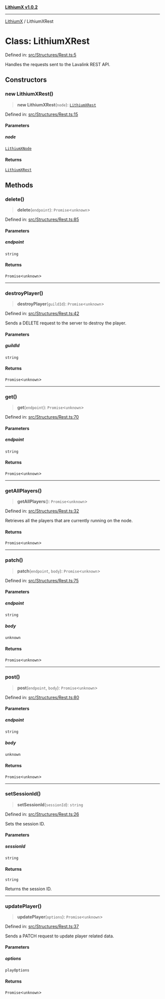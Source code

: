 [**LithiumX v1.0.2**](../README.md)

***

[LithiumX](../globals.md) / LithiumXRest

# Class: LithiumXRest

Defined in: [src/Structures/Rest.ts:5](https://github.com/anantix-network/LithiumX/blob/791eed01fbe9f7030525ce976bc687f47cb06e89/src/Structures/Rest.ts#L5)

Handles the requests sent to the Lavalink REST API.

## Constructors

### new LithiumXRest()

> **new LithiumXRest**(`node`): [`LithiumXRest`](LithiumXRest.md)

Defined in: [src/Structures/Rest.ts:15](https://github.com/anantix-network/LithiumX/blob/791eed01fbe9f7030525ce976bc687f47cb06e89/src/Structures/Rest.ts#L15)

#### Parameters

##### node

[`LithiumXNode`](LithiumXNode.md)

#### Returns

[`LithiumXRest`](LithiumXRest.md)

## Methods

### delete()

> **delete**(`endpoint`): `Promise`\<`unknown`\>

Defined in: [src/Structures/Rest.ts:85](https://github.com/anantix-network/LithiumX/blob/791eed01fbe9f7030525ce976bc687f47cb06e89/src/Structures/Rest.ts#L85)

#### Parameters

##### endpoint

`string`

#### Returns

`Promise`\<`unknown`\>

***

### destroyPlayer()

> **destroyPlayer**(`guildId`): `Promise`\<`unknown`\>

Defined in: [src/Structures/Rest.ts:42](https://github.com/anantix-network/LithiumX/blob/791eed01fbe9f7030525ce976bc687f47cb06e89/src/Structures/Rest.ts#L42)

Sends a DELETE request to the server to destroy the player.

#### Parameters

##### guildId

`string`

#### Returns

`Promise`\<`unknown`\>

***

### get()

> **get**(`endpoint`): `Promise`\<`unknown`\>

Defined in: [src/Structures/Rest.ts:70](https://github.com/anantix-network/LithiumX/blob/791eed01fbe9f7030525ce976bc687f47cb06e89/src/Structures/Rest.ts#L70)

#### Parameters

##### endpoint

`string`

#### Returns

`Promise`\<`unknown`\>

***

### getAllPlayers()

> **getAllPlayers**(): `Promise`\<`unknown`\>

Defined in: [src/Structures/Rest.ts:32](https://github.com/anantix-network/LithiumX/blob/791eed01fbe9f7030525ce976bc687f47cb06e89/src/Structures/Rest.ts#L32)

Retrieves all the players that are currently running on the node.

#### Returns

`Promise`\<`unknown`\>

***

### patch()

> **patch**(`endpoint`, `body`): `Promise`\<`unknown`\>

Defined in: [src/Structures/Rest.ts:75](https://github.com/anantix-network/LithiumX/blob/791eed01fbe9f7030525ce976bc687f47cb06e89/src/Structures/Rest.ts#L75)

#### Parameters

##### endpoint

`string`

##### body

`unknown`

#### Returns

`Promise`\<`unknown`\>

***

### post()

> **post**(`endpoint`, `body`): `Promise`\<`unknown`\>

Defined in: [src/Structures/Rest.ts:80](https://github.com/anantix-network/LithiumX/blob/791eed01fbe9f7030525ce976bc687f47cb06e89/src/Structures/Rest.ts#L80)

#### Parameters

##### endpoint

`string`

##### body

`unknown`

#### Returns

`Promise`\<`unknown`\>

***

### setSessionId()

> **setSessionId**(`sessionId`): `string`

Defined in: [src/Structures/Rest.ts:26](https://github.com/anantix-network/LithiumX/blob/791eed01fbe9f7030525ce976bc687f47cb06e89/src/Structures/Rest.ts#L26)

Sets the session ID.

#### Parameters

##### sessionId

`string`

#### Returns

`string`

Returns the session ID.

***

### updatePlayer()

> **updatePlayer**(`options`): `Promise`\<`unknown`\>

Defined in: [src/Structures/Rest.ts:37](https://github.com/anantix-network/LithiumX/blob/791eed01fbe9f7030525ce976bc687f47cb06e89/src/Structures/Rest.ts#L37)

Sends a PATCH request to update player related data.

#### Parameters

##### options

`playOptions`

#### Returns

`Promise`\<`unknown`\>
